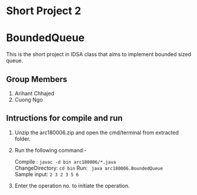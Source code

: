 # Short Project 2

# BoundedQueue
This is the short project in IDSA class that aims to implement bounded sized queue.

## Group Members
1. Arihant Chhajed
2. Cuong Ngo

## Intructions for compile and run

1. Unzip the arc180006.zip and open the cmd/terminal from extracted folder.

2. Run the following command:-

    Compile : `javac -d bin arc180006/*.java`  <br />
    ChangeDirectory: `cd bin`
    Run: ` java arc180006.BoundedQueue` <br />
    Sample input: `2 3 2 3 5 6 `

3. Enter the operation no. to initiate the operation.


